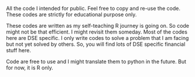All the code I intended for public. Feel free to copy and re-use the code. These codes are strictly for educational purpose only.

These codes are written as my self-teaching R journey is going on. So code might not be that efficient. I might revisit them someday.
Most of the codes here are DSE specific. I only write codes to solve a problem that I am facing but not yet solved by others. So, you will find lots of DSE specific financial stuff here.

Code are free to use and I might translate them to python in the future. But for now, it is R only.
